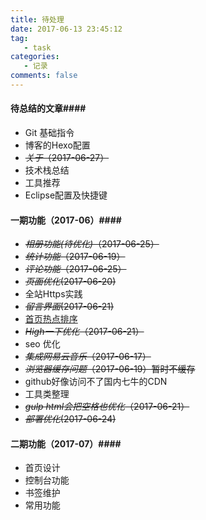 ```yaml
---
title: 待处理
date: 2017-06-13 23:45:12
tag:
   - task
categories:
   - 记录
comments: false
---
```


#### 待总结的文章####
- Git 基础指令
- 博客的Hexo配置
- <span style="text-decoration:line-through;">*关于*（2017-06-27）</span>
- 技术栈总结
- 工具推荐
- Eclipse配置及快捷键

#### 一期功能（2017-06）####
- <span style="text-decoration:line-through;">*相册功能(待优化)*（2017-06-25）</span>
- <span style="text-decoration:line-through;">*统计功能*（2017-06-19）</span>
- <span style="text-decoration:line-through;">*评论功能*（2017-06-25）</span>
- <span style="text-decoration:line-through;">*页面优化*(2017-06-20)</span>
- 全站Https实践
- <span style="text-decoration:line-through;">*留言界面*(2017-06-21)</span>
- [首页热点排序](http://zhwhong.ml/2017/03/23/deal-with-hexo-article-top-problem/)
- <span style="text-decoration:line-through;">*High一下优化*（2017-06-21）</span>
- seo 优化
- <span style="text-decoration:line-through;">*集成网易云音乐*（2017-06-17）</span>
- <span style="text-decoration:line-through;">*浏览器缓存问题*（2017-06-19）暂时不缓存</span>
- github好像访问不了国内七牛的CDN
- 工具类整理
- <span style="text-decoration:line-through;">*gulp html会把空格也优化*（2017-06-21）</span>
- <span style="text-decoration:line-through;">*部署优化*(2017-06-24)</span>


#### 二期功能（2017-07）####
- 首页设计
- 控制台功能
- 书签维护
- 常用功能